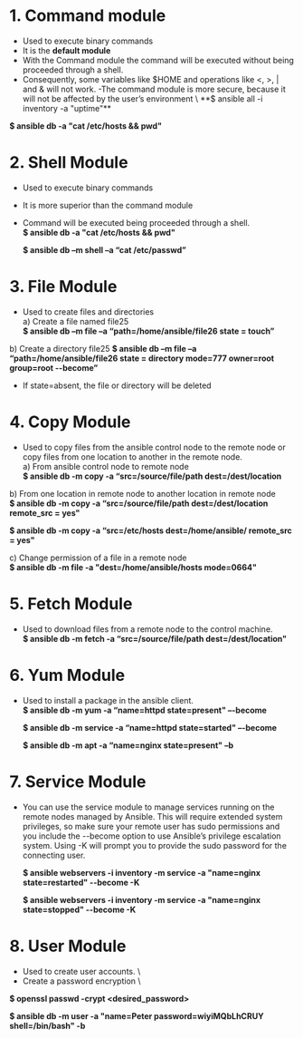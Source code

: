 # **1. Command module**
- Used to execute binary commands
- It is the **default module**
- With the Command module the command will be executed without being proceeded through a shell.
- Consequently, some variables like $HOME and operations like <, >, | and & will not work.
-The command module is more secure, because it will not be affected by the user’s environment \
 **$ ansible all -i inventory -a "uptime"**

 **$ ansible db -a "cat /etc/hosts && pwd"**

# **2. Shell Module**
- Used to execute binary commands
- It is more superior than the command module
- Command will be executed being proceeded through a shell. \
   **$ ansible db -a "cat /etc/hosts && pwd"**

   **$ ansible db –m shell –a “cat /etc/passwd”**

# **3. File Module**
- Used to create files and directories \
 a) Create a file named file25 \
  **$ ansible db –m file –a “path=/home/ansible/file26 state = touch”**

 b) Create a directory file25
  **$ ansible db –m file –a “path=/home/ansible/file26 state = directory mode=777 owner=root group=root --become”**

- If state=absent, the file or directory will be deleted

# **4. Copy Module**
- Used to copy files from the ansible control node to the remote
node or copy files from one location to another in the remote
node. \
a) From ansible control node to remote node \
  **$ ansible db -m copy -a “src=/source/file/path dest=/dest/location**

 b) From one location in remote node to another location in remote node \
  **$ ansible db -m copy -a “src=/source/file/path dest=/dest/location remote_src = yes"**

  **$ ansible db -m copy -a “src=/etc/hosts dest=/home/ansible/ remote_src = yes"**

 c) Change permission of a file in a remote node \
  **$ ansible db -m file -a "dest=/home/ansible/hosts mode=0664"**

# **5. Fetch Module**
- Used to download files from a remote node to the control machine. \
  **$ ansible db -m fetch -a “src=/source/file/path dest=/dest/location"**

# **6. Yum Module**
- Used to install a package in the ansible client. \
  **$ ansible db -m yum -a “name=httpd state=present" –-become**

  **$ ansible db -m service -a “name=httpd state=started" –-become**

  **$ ansible db -m apt -a “name=nginx state=present" –b**

# **7. Service Module**
- You can use the service module to manage services running on the remote nodes managed by Ansible. This will require extended system privileges, so make sure your remote user has sudo permissions and you include the --become option to use Ansible’s privilege escalation system. Using -K will prompt you to provide the sudo password for the connecting user.

  **$ ansible webservers -i inventory -m service -a "name=nginx state=restarted" --become  -K**

  **$ ansible webservers -i inventory -m service -a "name=nginx state=stopped" --become  -K**

# **8. User Module**
 - Used to create user accounts. \
 - Create a password encryption \

 **$ openssl passwd -crypt <desired_password>**
 
 **$ ansible db -m user -a "name=Peter password=wiyiMQbLhCRUY shell=/bin/bash" -b**
